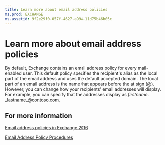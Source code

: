 ```yaml
---
title: Learn more about email address policies
ms.prod: EXCHANGE
ms.assetid: 9f2e29f0-057f-4627-a994-11d75b46b05c
---
```



# Learn more about email address policies

By default, Exchange contains an email address policy for every mail-enabled user. This default policy specifies the recipient's alias as the local part of the email address and uses the default accepted domain. The local part of an email address is the name that appears before the at sign (@). However, you can change how your recipients' email addresses will display. For example, you can specify that the addresses display as  _firstname_. _lastname_@contoso.com.
  
    
    


## For more information

 [Email address policies in Exchange 2016](email-address-policies-in-exchange-2016.md)
  
    
    
 [Email Address Policy Procedures](http://technet.microsoft.com/library/7b49b51d-265e-4857-a283-4368e858f8a5.aspx)
  
    
    

